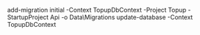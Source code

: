 ﻿add-migration initial -Context TopupDbContext -Project Topup -StartupProject Api -o Data\Migrations
update-database -Context TopupDbContext